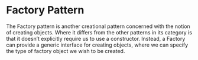 # Factory Pattern
The Factory pattern is another creational pattern concerned with the notion of creating objects.
Where it differs from the other patterns in its category is that it doesn’t explicitly require us to use a constructor.
Instead, a Factory can provide a generic interface for creating objects, where we can specify the type of factory object
we wish to be created.

